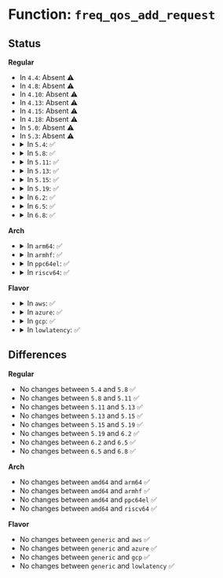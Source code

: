# Function: <code>freq_qos_add_request</code>

## Status
<b>Regular</b>
<ul>
<li>
In <code>4.4</code>: Absent ⚠️
</li>
<li>
In <code>4.8</code>: Absent ⚠️
</li>
<li>
In <code>4.10</code>: Absent ⚠️
</li>
<li>
In <code>4.13</code>: Absent ⚠️
</li>
<li>
In <code>4.15</code>: Absent ⚠️
</li>
<li>
In <code>4.18</code>: Absent ⚠️
</li>
<li>
In <code>5.0</code>: Absent ⚠️
</li>
<li>
In <code>5.3</code>: Absent ⚠️
</li>
<li>
<details>
<summary>In <code>5.4</code>: ✅</summary>

```c
int freq_qos_add_request(struct freq_constraints *qos, struct freq_qos_request *req, enum freq_qos_req_type type, s32 value);
```

**Collision:** Unique Global

**Inline:** No

**Transformation:** False

**Instances:**

```
In kernel/power/qos.c (ffffffff81106db0)
Location: kernel/power/qos.c:753
Inline: False
Direct callers:
  - drivers/acpi/processor_thermal.c:acpi_thermal_cpufreq_init
  - drivers/acpi/processor_perflib.c:acpi_processor_ppc_init
  - drivers/cpufreq/cpufreq.c:cpufreq_online
  - drivers/cpufreq/cpufreq.c:cpufreq_online
  - drivers/cpufreq/intel_pstate.c:intel_cpufreq_cpu_init
  - drivers/cpufreq/intel_pstate.c:intel_cpufreq_cpu_init
```
**Symbols:**

```
ffffffff81106db0-ffffffff81106e2e: freq_qos_add_request (STB_GLOBAL)
```
</details>
</li>
<li>
<details>
<summary>In <code>5.8</code>: ✅</summary>

```c
int freq_qos_add_request(struct freq_constraints *qos, struct freq_qos_request *req, enum freq_qos_req_type type, s32 value);
```

**Collision:** Unique Global

**Inline:** No

**Transformation:** False

**Instances:**

```
In kernel/power/qos.c (ffffffff81111d60)
Location: kernel/power/qos.c:528
Inline: False
Direct callers:
  - drivers/acpi/processor_thermal.c:acpi_thermal_cpufreq_init
  - drivers/acpi/processor_perflib.c:acpi_processor_ppc_init
  - drivers/base/power/qos.c:__dev_pm_qos_add_request
  - drivers/base/power/qos.c:__dev_pm_qos_add_request
  - drivers/cpufreq/cpufreq.c:cpufreq_online
  - drivers/cpufreq/cpufreq.c:cpufreq_online
  - drivers/cpufreq/intel_pstate.c:intel_cpufreq_cpu_init
  - drivers/cpufreq/intel_pstate.c:intel_cpufreq_cpu_init
```
**Symbols:**

```
ffffffff81111d60-ffffffff81111de4: freq_qos_add_request (STB_GLOBAL)
```
</details>
</li>
<li>
<details>
<summary>In <code>5.11</code>: ✅</summary>

```c
int freq_qos_add_request(struct freq_constraints *qos, struct freq_qos_request *req, enum freq_qos_req_type type, s32 value);
```

**Collision:** Unique Global

**Inline:** No

**Transformation:** False

**Instances:**

```
In kernel/power/qos.c (ffffffff8110ee30)
Location: kernel/power/qos.c:528
Inline: False
Direct callers:
  - drivers/acpi/processor_thermal.c:acpi_thermal_cpufreq_init
  - drivers/acpi/processor_perflib.c:acpi_processor_ppc_init
  - drivers/base/power/qos.c:__dev_pm_qos_add_request
  - drivers/base/power/qos.c:__dev_pm_qos_add_request
  - drivers/cpufreq/cpufreq.c:cpufreq_online
  - drivers/cpufreq/cpufreq.c:cpufreq_online
  - drivers/cpufreq/intel_pstate.c:intel_cpufreq_cpu_init
  - drivers/cpufreq/intel_pstate.c:intel_cpufreq_cpu_init
```
**Symbols:**

```
ffffffff8110ee30-ffffffff8110eeb4: freq_qos_add_request (STB_GLOBAL)
```
</details>
</li>
<li>
<details>
<summary>In <code>5.13</code>: ✅</summary>

```c
int freq_qos_add_request(struct freq_constraints *qos, struct freq_qos_request *req, enum freq_qos_req_type type, s32 value);
```

**Collision:** Unique Global

**Inline:** No

**Transformation:** False

**Instances:**

```
In kernel/power/qos.c (ffffffff8110f8d0)
Location: kernel/power/qos.c:528
Inline: False
Direct callers:
  - drivers/acpi/processor_thermal.c:acpi_thermal_cpufreq_init
  - drivers/acpi/processor_perflib.c:acpi_processor_ppc_init
  - drivers/base/power/qos.c:__dev_pm_qos_add_request
  - drivers/base/power/qos.c:__dev_pm_qos_add_request
  - drivers/cpufreq/cpufreq.c:cpufreq_online
  - drivers/cpufreq/cpufreq.c:cpufreq_online
  - drivers/cpufreq/intel_pstate.c:intel_cpufreq_cpu_init
  - drivers/cpufreq/intel_pstate.c:intel_cpufreq_cpu_init
  - drivers/powercap/dtpm_cpu.c:cpuhp_dtpm_cpu_online
```
**Symbols:**

```
ffffffff8110f8d0-ffffffff8110f954: freq_qos_add_request (STB_GLOBAL)
```
</details>
</li>
<li>
<details>
<summary>In <code>5.15</code>: ✅</summary>

```c
int freq_qos_add_request(struct freq_constraints *qos, struct freq_qos_request *req, enum freq_qos_req_type type, s32 value);
```

**Collision:** Unique Global

**Inline:** No

**Transformation:** False

**Instances:**

```
In kernel/power/qos.c (ffffffff8112f220)
Location: kernel/power/qos.c:528
Inline: False
Direct callers:
  - drivers/acpi/processor_thermal.c:acpi_thermal_cpufreq_init
  - drivers/acpi/processor_perflib.c:acpi_processor_ppc_init
  - drivers/base/power/qos.c:__dev_pm_qos_add_request
  - drivers/base/power/qos.c:__dev_pm_qos_add_request
  - drivers/cpufreq/cpufreq.c:cpufreq_online
  - drivers/cpufreq/cpufreq.c:cpufreq_online
  - drivers/cpufreq/intel_pstate.c:intel_cpufreq_cpu_init
  - drivers/cpufreq/intel_pstate.c:intel_cpufreq_cpu_init
  - drivers/powercap/dtpm_cpu.c:cpuhp_dtpm_cpu_online
```
**Symbols:**

```
ffffffff8112f220-ffffffff8112f2a4: freq_qos_add_request (STB_GLOBAL)
```
</details>
</li>
<li>
<details>
<summary>In <code>5.19</code>: ✅</summary>

```c
int freq_qos_add_request(struct freq_constraints *qos, struct freq_qos_request *req, enum freq_qos_req_type type, s32 value);
```

**Collision:** Unique Global

**Inline:** No

**Transformation:** False

**Instances:**

```
In kernel/power/qos.c (ffffffff81150830)
Location: kernel/power/qos.c:528
Inline: False
Direct callers:
  - drivers/acpi/processor_thermal.c:acpi_thermal_cpufreq_init
  - drivers/acpi/processor_perflib.c:acpi_processor_ppc_init
  - drivers/base/power/qos.c:__dev_pm_qos_add_request
  - drivers/base/power/qos.c:__dev_pm_qos_add_request
  - drivers/cpufreq/cpufreq.c:cpufreq_online
  - drivers/cpufreq/cpufreq.c:cpufreq_online
  - drivers/cpufreq/amd-pstate.c:amd_pstate_cpu_init
  - drivers/cpufreq/amd-pstate.c:amd_pstate_cpu_init
  - drivers/cpufreq/intel_pstate.c:intel_cpufreq_cpu_init
  - drivers/cpufreq/intel_pstate.c:intel_cpufreq_cpu_init
```
**Symbols:**

```
ffffffff81150830-ffffffff811508dd: freq_qos_add_request (STB_GLOBAL)
```
</details>
</li>
<li>
<details>
<summary>In <code>6.2</code>: ✅</summary>

```c
int freq_qos_add_request(struct freq_constraints *qos, struct freq_qos_request *req, enum freq_qos_req_type type, s32 value);
```

**Collision:** Unique Global

**Inline:** No

**Transformation:** False

**Instances:**

```
In kernel/power/qos.c (ffffffff8117f1f0)
Location: kernel/power/qos.c:528
Inline: False
Direct callers:
  - drivers/acpi/processor_thermal.c:acpi_thermal_cpufreq_init
  - drivers/acpi/processor_perflib.c:acpi_processor_ppc_init
  - drivers/base/power/qos.c:__dev_pm_qos_add_request
  - drivers/base/power/qos.c:__dev_pm_qos_add_request
  - drivers/cpufreq/cpufreq.c:cpufreq_online
  - drivers/cpufreq/cpufreq.c:cpufreq_online
  - drivers/cpufreq/amd-pstate.c:amd_pstate_cpu_init
  - drivers/cpufreq/amd-pstate.c:amd_pstate_cpu_init
  - drivers/cpufreq/intel_pstate.c:intel_cpufreq_cpu_init
  - drivers/cpufreq/intel_pstate.c:intel_cpufreq_cpu_init
```
**Symbols:**

```
ffffffff8117f1f0-ffffffff8117f2a4: freq_qos_add_request (STB_GLOBAL)
```
</details>
</li>
<li>
<details>
<summary>In <code>6.5</code>: ✅</summary>

```c
int freq_qos_add_request(struct freq_constraints *qos, struct freq_qos_request *req, enum freq_qos_req_type type, s32 value);
```

**Collision:** Unique Global

**Inline:** No

**Transformation:** False

**Instances:**

```
In kernel/power/qos.c (ffffffff8118fe40)
Location: kernel/power/qos.c:533
Inline: False
Direct callers:
  - drivers/acpi/processor_thermal.c:acpi_thermal_cpufreq_init
  - drivers/acpi/processor_perflib.c:acpi_processor_ppc_init
  - drivers/base/power/qos.c:__dev_pm_qos_add_request
  - drivers/base/power/qos.c:__dev_pm_qos_add_request
  - drivers/cpufreq/cpufreq.c:cpufreq_online
  - drivers/cpufreq/cpufreq.c:cpufreq_online
  - drivers/cpufreq/amd-pstate.c:amd_pstate_cpu_init
  - drivers/cpufreq/amd-pstate.c:amd_pstate_cpu_init
  - drivers/cpufreq/intel_pstate.c:intel_cpufreq_cpu_init
  - drivers/cpufreq/intel_pstate.c:intel_cpufreq_cpu_init
```
**Symbols:**

```
ffffffff8118fe40-ffffffff8118fef9: freq_qos_add_request (STB_GLOBAL)
```
</details>
</li>
<li>
<details>
<summary>In <code>6.8</code>: ✅</summary>

```c
int freq_qos_add_request(struct freq_constraints *qos, struct freq_qos_request *req, enum freq_qos_req_type type, s32 value);
```

**Collision:** Unique Global

**Inline:** No

**Transformation:** False

**Instances:**

```
In kernel/power/qos.c (ffffffff8119e800)
Location: kernel/power/qos.c:538
Inline: False
Direct callers:
  - drivers/acpi/processor_thermal.c:acpi_thermal_cpufreq_init
  - drivers/acpi/processor_perflib.c:acpi_processor_ppc_init
  - drivers/base/power/qos.c:__dev_pm_qos_add_request
  - drivers/base/power/qos.c:__dev_pm_qos_add_request
  - drivers/cpufreq/cpufreq.c:cpufreq_online
  - drivers/cpufreq/cpufreq.c:cpufreq_online
  - drivers/cpufreq/amd-pstate.c:amd_pstate_cpu_init
  - drivers/cpufreq/amd-pstate.c:amd_pstate_cpu_init
  - drivers/cpufreq/intel_pstate.c:intel_cpufreq_cpu_init
  - drivers/cpufreq/intel_pstate.c:intel_cpufreq_cpu_init
```
**Symbols:**

```
ffffffff8119e800-ffffffff8119e8b9: freq_qos_add_request (STB_GLOBAL)
```
</details>
</li>
</ul>
<b>Arch</b>
<ul>
<li>
<details>
<summary>In <code>arm64</code>: ✅</summary>

```c
int freq_qos_add_request(struct freq_constraints *qos, struct freq_qos_request *req, enum freq_qos_req_type type, s32 value);
```

**Collision:** Unique Global

**Inline:** No

**Transformation:** False

**Instances:**

```
In kernel/power/qos.c (ffff80001016daf0)
Location: kernel/power/qos.c:753
Inline: False
Direct callers:
  - drivers/acpi/processor_perflib.c:acpi_processor_ppc_init
  - drivers/thermal/cpu_cooling.c:__cpufreq_cooling_register
  - drivers/cpufreq/cpufreq.c:cpufreq_online
  - drivers/cpufreq/cpufreq.c:cpufreq_online
```
**Symbols:**

```
ffff80001016daf0-ffff80001016dba0: freq_qos_add_request (STB_GLOBAL)
```
</details>
</li>
<li>
<details>
<summary>In <code>armhf</code>: ✅</summary>

```c
int freq_qos_add_request(struct freq_constraints *qos, struct freq_qos_request *req, enum freq_qos_req_type type, s32 value);
```

**Collision:** Unique Global

**Inline:** No

**Transformation:** False

**Instances:**

```
In kernel/power/qos.c (c03b8a08)
Location: kernel/power/qos.c:753
Inline: False
Direct callers:
  - drivers/thermal/cpu_cooling.c:__cpufreq_cooling_register
  - drivers/cpufreq/cpufreq.c:cpufreq_online
  - drivers/cpufreq/cpufreq.c:cpufreq_online
```
**Symbols:**

```
c03b8a08-c03b8ac8: freq_qos_add_request (STB_GLOBAL)
```
</details>
</li>
<li>
<details>
<summary>In <code>ppc64el</code>: ✅</summary>

```c
int freq_qos_add_request(struct freq_constraints *qos, struct freq_qos_request *req, enum freq_qos_req_type type, s32 value);
```

**Collision:** Unique Global

**Inline:** No

**Transformation:** False

**Instances:**

```
In kernel/power/qos.c (c0000000001c5260)
Location: kernel/power/qos.c:753
Inline: False
Direct callers:
  - drivers/thermal/cpu_cooling.c:__cpufreq_cooling_register
  - drivers/cpufreq/cpufreq.c:cpufreq_online
  - drivers/cpufreq/cpufreq.c:cpufreq_online
```
**Symbols:**

```
c0000000001c5260-c0000000001c5350: freq_qos_add_request (STB_GLOBAL)
```
</details>
</li>
<li>
<details>
<summary>In <code>riscv64</code>: ✅</summary>

```c
int freq_qos_add_request(struct freq_constraints *qos, struct freq_qos_request *req, enum freq_qos_req_type type, s32 value);
```

**Collision:** Unique Global

**Inline:** No

**Transformation:** False

**Instances:**

```
In kernel/power/qos.c (ffffffe00010d162)
Location: kernel/power/qos.c:753
Inline: False
```
**Symbols:**

```
ffffffe00010d162-ffffffe00010d1f6: freq_qos_add_request (STB_GLOBAL)
```
</details>
</li>
</ul>
<b>Flavor</b>
<ul>
<li>
<details>
<summary>In <code>aws</code>: ✅</summary>

```c
int freq_qos_add_request(struct freq_constraints *qos, struct freq_qos_request *req, enum freq_qos_req_type type, s32 value);
```

**Collision:** Unique Global

**Inline:** No

**Transformation:** False

**Instances:**

```
In kernel/power/qos.c (ffffffff811000c0)
Location: kernel/power/qos.c:753
Inline: False
Direct callers:
  - drivers/acpi/processor_thermal.c:acpi_thermal_cpufreq_init
  - drivers/acpi/processor_perflib.c:acpi_processor_ppc_init
  - drivers/cpufreq/cpufreq.c:cpufreq_online
  - drivers/cpufreq/cpufreq.c:cpufreq_online
  - drivers/cpufreq/intel_pstate.c:intel_cpufreq_cpu_init
  - drivers/cpufreq/intel_pstate.c:intel_cpufreq_cpu_init
```
**Symbols:**

```
ffffffff811000c0-ffffffff8110013e: freq_qos_add_request (STB_GLOBAL)
```
</details>
</li>
<li>
<details>
<summary>In <code>azure</code>: ✅</summary>

```c
int freq_qos_add_request(struct freq_constraints *qos, struct freq_qos_request *req, enum freq_qos_req_type type, s32 value);
```

**Collision:** Unique Global

**Inline:** No

**Transformation:** False

**Instances:**

```
In kernel/power/qos.c (ffffffff810f02b0)
Location: kernel/power/qos.c:753
Inline: False
Direct callers:
  - drivers/acpi/processor_thermal.c:acpi_thermal_cpufreq_init
  - drivers/acpi/processor_perflib.c:acpi_processor_ppc_init
  - drivers/cpufreq/cpufreq.c:cpufreq_online
  - drivers/cpufreq/cpufreq.c:cpufreq_online
  - drivers/cpufreq/intel_pstate.c:intel_cpufreq_cpu_init
  - drivers/cpufreq/intel_pstate.c:intel_cpufreq_cpu_init
```
**Symbols:**

```
ffffffff810f02b0-ffffffff810f032e: freq_qos_add_request (STB_GLOBAL)
```
</details>
</li>
<li>
<details>
<summary>In <code>gcp</code>: ✅</summary>

```c
int freq_qos_add_request(struct freq_constraints *qos, struct freq_qos_request *req, enum freq_qos_req_type type, s32 value);
```

**Collision:** Unique Global

**Inline:** No

**Transformation:** False

**Instances:**

```
In kernel/power/qos.c (ffffffff810fd280)
Location: kernel/power/qos.c:753
Inline: False
Direct callers:
  - drivers/acpi/processor_thermal.c:acpi_thermal_cpufreq_init
  - drivers/acpi/processor_perflib.c:acpi_processor_ppc_init
  - drivers/cpufreq/cpufreq.c:cpufreq_online
  - drivers/cpufreq/cpufreq.c:cpufreq_online
  - drivers/cpufreq/intel_pstate.c:intel_cpufreq_cpu_init
  - drivers/cpufreq/intel_pstate.c:intel_cpufreq_cpu_init
```
**Symbols:**

```
ffffffff810fd280-ffffffff810fd2fe: freq_qos_add_request (STB_GLOBAL)
```
</details>
</li>
<li>
<details>
<summary>In <code>lowlatency</code>: ✅</summary>

```c
int freq_qos_add_request(struct freq_constraints *qos, struct freq_qos_request *req, enum freq_qos_req_type type, s32 value);
```

**Collision:** Unique Global

**Inline:** No

**Transformation:** False

**Instances:**

```
In kernel/power/qos.c (ffffffff811084f0)
Location: kernel/power/qos.c:753
Inline: False
Direct callers:
  - drivers/acpi/processor_thermal.c:acpi_thermal_cpufreq_init
  - drivers/acpi/processor_perflib.c:acpi_processor_ppc_init
  - drivers/cpufreq/cpufreq.c:cpufreq_online
  - drivers/cpufreq/cpufreq.c:cpufreq_online
  - drivers/cpufreq/intel_pstate.c:intel_cpufreq_cpu_init
  - drivers/cpufreq/intel_pstate.c:intel_cpufreq_cpu_init
```
**Symbols:**

```
ffffffff811084f0-ffffffff8110856e: freq_qos_add_request (STB_GLOBAL)
```
</details>
</li>
</ul>

## Differences
<b>Regular</b>
<ul>
<li>
No changes between <code>5.4</code> and <code>5.8</code> ✅
</li>
<li>
No changes between <code>5.8</code> and <code>5.11</code> ✅
</li>
<li>
No changes between <code>5.11</code> and <code>5.13</code> ✅
</li>
<li>
No changes between <code>5.13</code> and <code>5.15</code> ✅
</li>
<li>
No changes between <code>5.15</code> and <code>5.19</code> ✅
</li>
<li>
No changes between <code>5.19</code> and <code>6.2</code> ✅
</li>
<li>
No changes between <code>6.2</code> and <code>6.5</code> ✅
</li>
<li>
No changes between <code>6.5</code> and <code>6.8</code> ✅
</li>
</ul>
<b>Arch</b>
<ul>
<li>
No changes between <code>amd64</code> and <code>arm64</code> ✅
</li>
<li>
No changes between <code>amd64</code> and <code>armhf</code> ✅
</li>
<li>
No changes between <code>amd64</code> and <code>ppc64el</code> ✅
</li>
<li>
No changes between <code>amd64</code> and <code>riscv64</code> ✅
</li>
</ul>
<b>Flavor</b>
<ul>
<li>
No changes between <code>generic</code> and <code>aws</code> ✅
</li>
<li>
No changes between <code>generic</code> and <code>azure</code> ✅
</li>
<li>
No changes between <code>generic</code> and <code>gcp</code> ✅
</li>
<li>
No changes between <code>generic</code> and <code>lowlatency</code> ✅
</li>
</ul>
